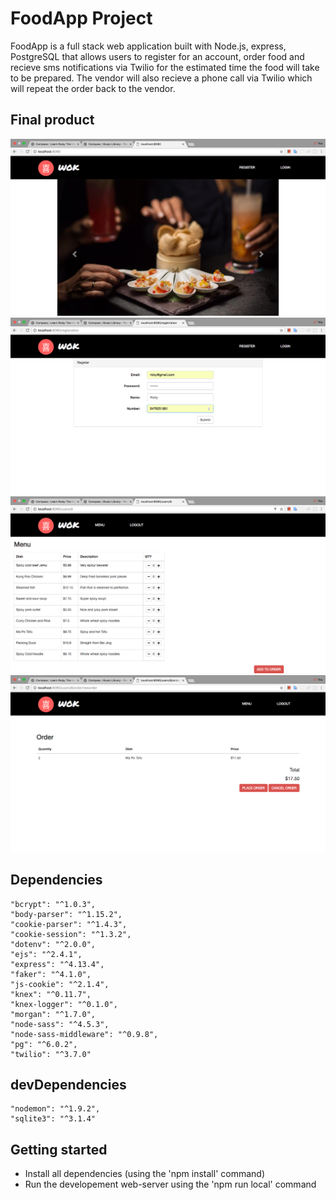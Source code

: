 # FoodApp Project

FoodApp is a full stack web application built with Node.js, express, PostgreSQL that allows users to register for an account, order food and recieve sms notifications via Twilio for the estimated time the food will take to be prepared. The vendor will also recieve a phone call via Twilio which will repeat the order back to the vendor.

## Final product

![This is the home page](https://github.com/rickysychan/mzr_foodapp/blob/master/docs/Landing_page.png)
![Registration page](https://github.com/rickysychan/mzr_foodapp/blob/master/docs/Registration.png)
![Menu page](https://github.com/rickysychan/mzr_foodapp/blob/master/docs/Menu_page.png)
![Confirmation page](https://github.com/rickysychan/mzr_foodapp/blob/master/docs/Confirmation_Page.png)

## Dependencies

    "bcrypt": "^1.0.3",
    "body-parser": "^1.15.2",
    "cookie-parser": "^1.4.3",
    "cookie-session": "^1.3.2",
    "dotenv": "^2.0.0",
    "ejs": "^2.4.1",
    "express": "^4.13.4",
    "faker": "^4.1.0",
    "js-cookie": "^2.1.4",
    "knex": "^0.11.7",
    "knex-logger": "^0.1.0",
    "morgan": "^1.7.0",
    "node-sass": "^4.5.3",
    "node-sass-middleware": "^0.9.8",
    "pg": "^6.0.2",
    "twilio": "^3.7.0"

## devDependencies

    "nodemon": "^1.9.2",
    "sqlite3": "^3.1.4"

## Getting started

- Install all dependencies (using the 'npm install' command)
- Run the developement web-server using the 'npm run local' command
